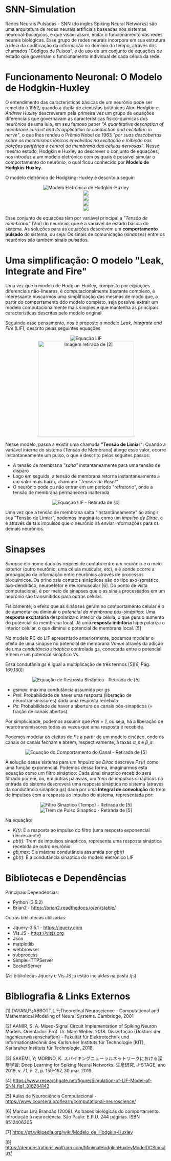 # SNN-Simulation

Redes Neurais Pulsadas - SNN (do ingles Spiking Neural Networks) são uma arquitetura de redes neurais artificiais baseadas nos sistemas neuronal-biológicos, e que visam assim, imitar o funcionamento das redes neurais biológicas. Esse grupo de redes neurais incorpora em sua estrutura a ideia da codificação da informação no domínio do tempo, através dos chamados "Códigos de Pulsos", e do uso de um conjunto de equações de estado que governam o funcionamento individual de cada célula da rede.
 
# Funcionamento Neuronal: O Modelo de Hodgkin-Huxley
 
O entendimento das características básicas de um neurônio pode ser remetido à 1952, quando a dupla de cientistas britânicos _Alan Hodgkin_ e _Andrew Huxley_ descreveram pela primeira vez um grupo de equações diferenciais que governavam as características fisico-químicas dos neurônios de uma lula, em seu famoso paper _"A quantitative description of membrane current and its application to conduction and excitation in nerve"_, o que lhes rendeu o Prêmio Nobel de 1963 _"por suas descobertas sobre os mecanismos iônicos envolvidos na excitação e inibição nas porções periférica e central da membrana das células nervosas"_. Nesse mesmo estudo, Hodgkin e Huxley ao descrever o conjunto de equações, nos introduz a um modelo eletrônico com os quais é possível simular o comportamento do neurônio, o qual ficou conhecido por **Modelo de Hodgkin-Huxley**.
 
 O modelo eletrônico de Hodgking-Huxley é descrito a seguir:
 
 <p align="center">
  <img src="https://upload.wikimedia.org/wikipedia/commons/b/bb/Hodgkin-Huxley_-_PT.svg" title="Modelo Eletrônico de Hodgkin-Huxley">
  <br>
  <img src="https://wikimedia.org/api/rest_v1/media/math/render/svg/8fde652312d9692d346ee7150c362c7679bb7e3f">
  <br>
  <img src="https://wikimedia.org/api/rest_v1/media/math/render/svg/057155f00703e829696e069d0c66131e2c02e453">
  <br>
  <img src="https://wikimedia.org/api/rest_v1/media/math/render/svg/e721bc5c172643c1ea4c02507e593f3950561b6b">
  <br>
  <img src="https://wikimedia.org/api/rest_v1/media/math/render/svg/e2d6115fcbd65351edd5b8176fc192cddd4a49f4">
  <br>
</p>

Esse conjunto de equações têm por variável principal a _"Tensão de membrana"_ (Vm) do neurônio, que é a variável de estado básica do sistema. As soluções para as equações descrevem um **comportamento pulsado** do sistema, ou seja: Os sinais de comunicação (_sinapses_) entre os neurônios são também sinais pulsados.


# Uma simplificação: O modelo "Leak, Integrate and Fire"
Uma vez que o modelo de Hodgkin-Huxley, composto por equações diferenciais não-lineares, é computacionalmente bastante complexo, é  interessante buscarmos uma simpĺificação das mesmas de modo que, a partir do comportamento ddo modelo completo, seja possivel extrair um modelo computacionalmente mais simples e que mantenha as principais características descritas pelo modelo original.

Seguindo esse pensamento, nos é proposto o modelo _Leak, Integrate and Fire_ (LIF), descrito pelas seguintes equações

<p align="center">
  <img src="https://github.com/ma-ath/SNN-Simulation/blob/master/Readme/CodeCogsEqn.gif" title="Equação LIF">
  <br>
  <img src="https://github.com/ma-ath/SNN-Simulation/blob/master/photo_2019-11-12_22-40-02.jpg" width="300" title="Imagem retirada de [2]">
</p>

Nesse modelo, passa a existir uma chamada **"Tensão de Limiar"**: Quando a variável interna do sistema (Tensão de Membrana) atinge esse valor, ocorre instantaneamente um pulso, o que é descrito pelos seguites passos:
* A tensão de membrana _"salta"_ instantaneamente para uma tensão de disparo
* Logo em seguida, a tensão de membrana retorna instantaneamente a um valor mais baixo, chamado _"Tensão de Reset"_
* O neurônio pode ou não entrar em um período "refratorio", onde a tensão de membrana permanecerá inalterada

<p align="center">
  <img src="https://github.com/ma-ath/SNN-Simulation/blob/master/Readme/Simulation-of-LIF-Model-of-SNN.png" title="Equação LIF - Retirada de [4]">
</p>

Uma vez que a tensão de membrana salta "instantâneamente" ao atingir sua "Tensão de Limiar", podemos imaginá-la como um _impulso de Dirac_, e é através de tais impulsos que o neurônio irá enviar informações para os demais neurônios.  

# Sinapses

_Sinapse_ é o nome dado às regiões de contato entre um neurônio e o meio exterior (outro neurônio, uma célula muscular, etc), e é aonde ocorre a propagação da informação entre neurônios através de processos bioquímicos. Os principais contatos sinápticos são do tipo axo-somático, axo-dendrítico, neuroefetor e neuromuscular [6]. Do ponto de vista computacional, é por meio de sinapses que o as sinais processados em um neurônio são transmitidos para outras células.

Físicamente, o efeito que as sinápses geram no comportamento celular é o de aumentar ou diminuir o _potencial da membrana pós-sináptico_: Uma **resposta excitatória** despolariza o interior da célula, o que gera o aumento do potencial da membrana local. Já uma **resposta inibitória** hiperpolariza o interior celular, o que diminui o potencial de membrana local. [5]

No modelo RC do LIF apresentado anteriormente, podemos modelar o efeito de uma sinápse no potencial de membrana _Vmem_ através da adição de uma _condutância sináptica_ controlada _gs_, conectada entre o potencial Vmem e um potencial sináptico _Vs_.

Essa condutânia _gs_ é igual a multiplicação de três termos [5][6, Pág. 169,180]:

<p align="center">
  <img src="https://github.com/ma-ath/SNN-Simulation/blob/master/Readme/gs_code.gif" title="Equação de Resposta Sináptica - Retirada de [5]">
</p>

* _gsmax_: máxima condutância assumida por _gs_
* _Prel_:  Probabilidade de haver uma resposta (liberação de neurotransmissores) dada uma resposta recebida
* _Ps_:    Probabilidade de haver a abertura de canais pós-sinapticos (= fração de canais abertos)

Por simplicidade, podemos assumir que _Prel = 1_, ou seja, há a liberação de neurotransmissores todas as vezes que uma resposta é recebida.

Podemos modelar os efeitos de _Ps_ a partir de um modelo cinético, onde os canais os canais fecham e abrem, respectivamente, à taxas _α_s_ e _β_s_:

<p align="center">
  <img src="https://github.com/ma-ath/SNN-Simulation/blob/master/Readme/ps_code.gif" title="Equação do Comportamento do Canal - Retirada de [5]">
</p>

A solução desse sistema para um _Impulso de Dirac_ descreve _Ps(t)_ como uma função exponencial. Podemos dessa forma, imaginarmos esta equação como um filtro sináptico: Cada sinal sinaptico recebido será filtrado por ele, ou, em outras palavras, um _trem de impulsos_ sinápticos na entrada do sistema descreverá uma resposta sináptica no sistema (através da condutância sináptica _gs_) dada por uma **Integral de convolução** do trem de impulsos com a resposta ao impulso do sistema, representada por:

<p align="center">
  <img src="https://github.com/ma-ath/SNN-Simulation/blob/master/Readme/gbt_code.gif" title="Filtro Sinaptico (Tempo) - Retirada de [5]">
 <br>
  <img src="https://github.com/ma-ath/SNN-Simulation/blob/master/Readme/rhob_code.gif" title="Trem de Pulso Sinaptico - Retirada de [5]">
</p>

Na equação:
* _K(t)_:   É a resposta ao impulso do filtro (uma resposta exponencial decrescente)
* _ρb(t)_:  Trem de impulsos sinápticos, representa uma resposta sináptica recebida de outro neurônio
* _gb,max_: É a máxima condutância assumida por _gb(t)_
* _gb(t)_:  É a condutância sinaptica do modelo eletrônico LIF


# Bibliotecas e Dependências

Principais Dependências:
* Python (3.5.2)
* Brian2 - https://brian2.readthedocs.io/en/stable/

Outras bibliotecas utilizadas:
* Jquery-3.5.1 - https://jquery.com
* Vis.JS - https://visjs.org
* Json
* matplotlib
* webbrowser
* subprocess
* SimpleHTTPServer
* SocketServer

(As bibliotecas Jquery e Vis.JS já estão incluidas na pasta /js)

# Bibliografia & Links Externos
[1] DAYAN,P.;ABBOTT,L.F;Theoretical Neuroscience - Computational and Mathematical Modeling of Neural Systems. Cambridge, 2001

[2] AAMIR, S. A. Mixed-Signal Circuit Implementation of Spiking Neuron Models. Orientador: Prof. Dr. Marc Weber. 2018. Dissertação (Doktors der Ingenieurwissenschaften) - Fakultät für Elektrotechnik und Informationstechnik des Karlsruher Instituts für Technologie (KIT), Karlsruher Instituts für Technologie, 2018.

[3] SAKEMI, Y; MORINO, K. スパイキングニューラルネットワークにおける深層学習: Deep Learning for Spiking Neural Networks. 生産研究, J-STAGE, ano 2019, v. 71, n. 2, p. 159-167, 30 mar. 2019.

[4] https://www.researchgate.net/figure/Simulation-of-LIF-Model-of-SNN_fig1_316284143

[5] Aulas de Neurociência Computacional - https://www.coursera.org/learn/computational-neuroscience/

[6] Marcus Lira Brandão (2008). As bases biológicas do comportamento. Introdução à neurociência. São Paulo: E.P.U. 244 páginas. ISBN 8512406305

[7] https://pt.wikipedia.org/wiki/Modelo_de_Hodgkin-Huxley

[8] https://demonstrations.wolfram.com/MinimalHodgkinHuxleyModelDCStimulus/
